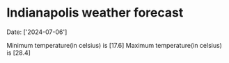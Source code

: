 # Indianapolis weather forecast 
Date: ['2024-07-06'] 

Minimum temperature(in celsius) is [17.6] 
Maximum temperature(in celsius) is [28.4]
